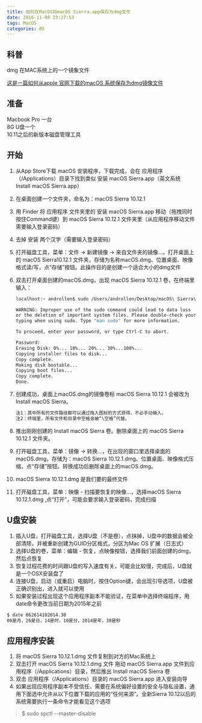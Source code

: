 ```yaml
---
title: 如何在MacOS将macOS Sierra.app保存为dmg文件
date: 2016-11-08 23:27:53  
tags: MacOS   
categories: OS  
---
```

## 科普  

dmg 在MAC系统上的一个镜象文件  

[这是一篇如何从apple 官网下载的macOS 系统保存为dmg镜像文件](http://www.macx.cn/thread-2169354-1-1.html)  

## 准备  

  Macbook Pro 一台  
  8G U盘一个  
  10.11之后的新版本磁盘管理工具  
<!--more-->
## 开始

1. 从App Store下载 macOS 安装程序，下载完成，会在 应用程序（/Applications）目录下找到类似 安装 macOS Sierra.app（英文系统 Install macOS Sierra.app）  
1. 在桌面创建一个文件夹，命名为：macOS Sierra 10.12.1
1. 用 Finder 将 应用程序 文件夹里的 安装 macOS Sierra.app 移动（拖拽同时按住Command键）到 macOS Sierra 10.12.1 文件夹里（从应用程序移动文件需要输入登录密码）  
1. 去掉 安装 两个汉字（需要输入登录密码）  
1. 打开磁盘工具，菜单：文件 -> 新建镜像 -> 来自文件夹的镜像...，打开桌面上的 macOS Sierra10.12.1 文件夹，存储为名称macOS.dmg、位置桌面、映像格式读/写，点“存储”按钮。此操作目的是创建一个适合大小的dmg文件  
1. 双击打开桌面创建的macOS.dmg，出现 macOS Sierra 10.12.1 卷，在终端里输入：  

    ``` bash
    localhost:~ androllen$ sudo /Users/androllen/Desktop/macOS\ Sierra\ 10.12.1/macOS\ Sierra.app/Contents/Resources/createinstallmedia --volume /Volumes/macOS\ Sierra\ 10.12.1 --applicationpath /Users/androllen/Desktop/macOS\ Sierra\ 10.12.1/macOS\ Sierra.app --nointeraction

    WARNING: Improper use of the sudo command could lead to data loss  
    or the deletion of important system files. Please double-check your  
    typing when using sudo. Type "man sudo" for more information.  

    To proceed, enter your password, or type Ctrl-C to abort.  

    Password:  
    Erasing Disk: 0%... 10%... 20%... 30%...100%...  
    Copying installer files to disk...  
    Copy complete.  
    Making disk bootable...  
    Copying boot files...  
    Copy complete.  
    Done.  
    ```

1. 创建成功，桌面上macOS.dmg的镜像卷标 macOS Sierra 10.12.1 会被改为 Install macOS Sierra。  

    ``` bash
    注1：其中所有的文件路径都可以通过拖入图标的方式获得，不必手动输入。  
    注2：终端里，所有文件和目录中空格会被“\空格”代替。
    ```

1. 推出刚刚创建的 Install macOS Sierra 卷。删除桌面上的 macOS Sierra 10.12.1 文件夹。  
1. 打开磁盘工具，菜单：镜像 -> 转换...，在出现的窗口里选择桌面的macOS.dmg，存储为：macOS Sierra 10.12.1.dmg、位置桌面、映像格式压缩，点“存储”按钮。转换成功后删除桌面上的macOS.dmg。  
1. macOS Sierra 10.12.1.dmg 是我们要的最终文件  
1. 打开磁盘工具，菜单：映像 - 扫描要恢复的映像...，选择macOS Sierra 10.12.1.dmg ,点“打开”，可能会要求输入登录密码，完成扫描  

## U盘安装

1. 插入U盘，打开磁盘工具，选择U盘（不是卷），点抹掉，U盘中的数据会被全部清除，并被重新创建为GUID分区格式，分区为Mac OS 扩展（日志式）  
1. 选择U盘的卷，菜单：编辑 - 恢复，点映像按钮，选择我们前面创建的dmg，然后点恢复  
1. 恢复过程花费的时间跟U盘的写入速度有关，可能会比较慢，完成后，U盘就是一个OSX安装盘了  
1. 连接U盘，启动（或重启）电脑时，按住Option键，会出现引导选项，U盘被正确识别出，进入就可以使用  
1. 如果安装过程出现这个应用程序副本不能验证，在菜单中选择终端程序，用date命令更改当前日期为2015年之前  

```sh
$ date 062614102014.30  
06是月，26是日，14是时，10是分，2014是年，30是秒
```

## 应用程序安装  

1. 将 macOS Sierra 10.12.1.dmg 文件复制到对方的Mac系统上
1. 双击打开 macOS Sierra 10.12.1.dmg 文件 拖动 macOS Sierra.app 文件到应用程序（/Applications）目录，然后推出 Install macOS Sierra 卷  
1. 双击 应用程序（/Applications）目录的 macOS Sierra.app 进入安装向导
1. 如果出现应用程序副本不受信任，需要在系统偏好设置的安全与隐私设置，通用下面选中允许从以下位置下载的应用的“任何来源”。全新Sierra 10.12以后的系统需要执行一条命令才能看见这个选项  

> $ sudo spctl --master-disable
